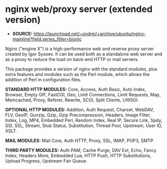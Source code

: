 # nginx web/proxy server (extended version)

* **SOURCE:** https://launchpad.net/~ondrej/+archive/ubuntu/nginx-mainline?field.series_filter=bionic

Nginx ("engine X") is a high-performance web and reverse proxy server created by Igor Sysoev. It can be used both as a standalone web server and as a proxy to reduce the load on back-end HTTP or mail servers.

This package provides a version of nginx with the standard modules, plus extra features and modules such as the Perl module, which allows the addition of Perl in configuration files.

**STANDARD HTTP MODULES:** Core, Access, Auth Basic, Auto Index, Browser, Empty GIF, FastCGI, Geo, Limit Connections, Limit Requests, Map, Memcached, Proxy, Referer, Rewrite, SCGI, Split Clients, UWSGI.

**OPTIONAL HTTP MODULES:** Addition, Auth Request, Charset, WebDAV, FLV, GeoIP, Gunzip, Gzip, Gzip Precompression, Headers, Image Filter, Index, Log, MP4, Embedded Perl, Random Index, Real IP, Secure Link, Spdy, SSI, SSL, Stream, Stub Status, Substitution, Thread Pool, Upstream, User ID, XSLT.

**MAIL MODULES:** Mail Core, Auth HTTP, Proxy, SSL, IMAP, POP3, SMTP.

**THIRD PARTY MODULES:** Auth PAM, Cache Purge, DAV Ext, Echo, Fancy Index, Headers More, Embedded Lua, HTTP Push, HTTP Substitutions, Upload Progress, Upstream Fair Queue.
